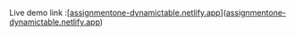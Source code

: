 Live demo link :[[assignmentone-dynamictable.netlify.app](https://assignmentone-dynamictable.netlify.app/)]([assignmentone-dynamictable.netlify.app](https://assignmentone-dynamictable.netlify.app/))
